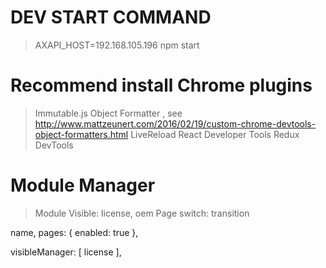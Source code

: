 # DEV START COMMAND
> AXAPI_HOST=192.168.105.196 npm start

# Recommend install Chrome plugins
> Immutable.js Object Formatter , see http://www.mattzeunert.com/2016/02/19/custom-chrome-devtools-object-formatters.html
> LiveReload
> React Developer Tools
> Redux DevTools

# Module Manager
> Module Visible: license, oem
> Page switch: transition

name,
pages: { enabled: true },

visibleManager: [
  license
],




